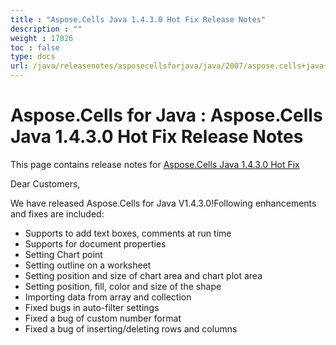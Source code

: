 ```yaml
---
title : "Aspose.Cells Java 1.4.3.0 Hot Fix Release Notes" 
description : "" 
weight : 17026 
toc : false
type: docs
url: /java/releasenotes/asposecellsforjava/java/2007/aspose.cells+java+1.4.3.0+hot+fix+release+notes/
---
```


# Aspose.Cells for Java : Aspose.Cells Java 1.4.3.0 Hot Fix Release Notes


This page contains release notes for [Aspose.Cells Java 1.4.3.0 Hot Fix](http://www.aspose.com/downloads/cells/java/new-releases/aspose.cells-java-1.4.3.0-hot-fix/)

Dear Customers,

We have released Aspose.Cells for Java V1.4.3.0!Following enhancements and fixes are included:

*   Supports to add text boxes, comments at run time
*   Supports for document properties
*   Setting Chart point
*   Setting outline on a worksheet
*   Setting position and size of chart area and chart plot area
*   Setting position, fill, color and size of the shape
*   Importing data from array and collection
*   Fixed bugs in auto-filter settings 
*   Fixed a bug of custom number format
*   Fixed a bug of inserting/deleting rows and columns

